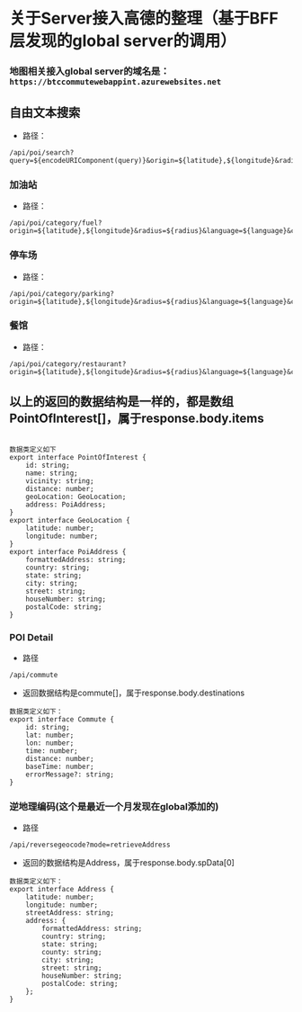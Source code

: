 # 关于Server接入高德的整理（基于BFF层发现的global server的调用）
### 地图相关接入global server的域名是：```https://btccommutewebappint.azurewebsites.net```

## 自由文本搜索
- 路径：
```
/api/poi/search?query=${encodeURIComponent(query)}&origin=${latitude},${longitude}&radius=${radius}&language=${language}&count=${count}

```
### 加油站
- 路径：
```
/api/poi/category/fuel?origin=${latitude},${longitude}&radius=${radius}&language=${language}&count=${count}
```

### 停车场
- 路径：
```
/api/poi/category/parking?origin=${latitude},${longitude}&radius=${radius}&language=${language}&count=${count}
```

### 餐馆
- 路径：
```
/api/poi/category/restaurant?origin=${latitude},${longitude}&radius=${radius}&language=${language}&count=${count}
```

## 以上的返回的数据结构是一样的，都是数组PointOfInterest[]，属于response.body.items

```

数据类定义如下
export interface PointOfInterest {
    id: string;
    name: string;
    vicinity: string;
    distance: number;
    geoLocation: GeoLocation;
    address: PoiAddress;
}
export interface GeoLocation {
    latitude: number;
    longitude: number;
}
export interface PoiAddress {
    formattedAddress: string;
    country: string;
    state: string;
    city: string;
    street: string;
    houseNumber: string;
    postalCode: string;
}
```


### POI Detail
- 路径
```
/api/commute
```
- 返回数据结构是commute[]，属于response.body.destinations
```
数据类定义如下：
export interface Commute {
    id: string;
    lat: number;
    lon: number;
    time: number;
    distance: number;
    baseTime: number;
    errorMessage?: string;
}
```

### 逆地理编码(这个是最近一个月发现在global添加的)

- 路径
```
/api/reversegeocode?mode=retrieveAddress
```
- 返回的数据结构是Address，属于response.body.spData[0]
```
数据类定义如下：
export interface Address {
    latitude: number;
    longitude: number;
    streetAddress: string;
    address: {
        formattedAddress: string;
        country: string;
        state: string;
        county: string;
        city: string;
        street: string;
        houseNumber: string;
        postalCode: string;
    };
}
```